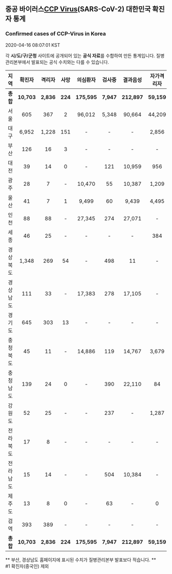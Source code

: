 
## 중공 바이러스[CCP Virus]()(SARS-CoV-2) 대한민국 확진자 통계
### Confirmed cases of CCP-Virus in Korea
2020-04-16 08:07:01 KST

각 **시/도/구/군청** 사이트에 공개되어 있는 **공식 자료**를 수합하여 만든 통계입니다.
질병관리본부에서 발표되는 공식 수치와는 다를 수 있습니다.


|  지역  | 확진자 |  격리자  |  사망  |  의심환자  |  검사중  |  결과음성  |  자가격리자  |  감시중  |  감시해제  |  퇴원  |
|:------:|:------:|:--------:|:--------:|:----------:|:--------:|:----------------:|:------------:|:--------:|:----------:|:--:|
|**총합**|**10,703**|**2,836**|**224**|**175,595**|**7,947**|**212,897**|**59,159**|**7,285**|**43,374**|**7,602**|
|서울|605|367|2|96,012|5,348|90,664|44,209|3,072|23,069|238|
|대구|6,952|1,228|151|-|-|-|2,856|-|-|5,573|
|부산|126|16|3|-|-|-|-|-|-|107|
|대전|39|14|0|-|121|10,959|956|70|886|25|
|광주|28|7|-|10,470|55|10,387|1,209|7|1,202|21|
|울산|41|7|1|9,499|60|9,439|4,495|997|3,498|34|
|인천|88|88|-|27,345|274|27,071|-|-|-|-|
|세종|46|25|-|-|-|-|384|-|-|21|
|경상북도|1,348|269|54|-|498|11|-|662|11,713|981|
|경상남도|111|33|-|17,383|278|17,105|-|-|-|78|
|경기도|645|303|13|-|-|-|-|-|-|329|
|충청북도|45|11|-|14,886|119|14,767|3,679|1,260|2,419|34|
|충청남도|139|24|0|-|390|22,110|84|-|-|115|
|강원도|52|25|-|-|237|-|1,287|-|-|27|
|전라북도|17|8|-|-|-|-|-|-|-|9|
|전라남도|15|14|-|-|504|10,384|-|1,217|587|1|
|제주도|13|8|0|-|63|-|0|-|-|5|
|검역|393|389|-|-|-|-|-|-|-|4|
|**총합**|**10,703**|**2,836**|**224**|**175,595**|**7,947**|**212,897**|**59,159**|**7,285**|**43,374**|**7,602**|


** 부산, 경상남도 홈페이지에 표시된 수치가 질병관리본부 발표보다 적습니다. **<br>
#1 확진자(중국인) 제외
    